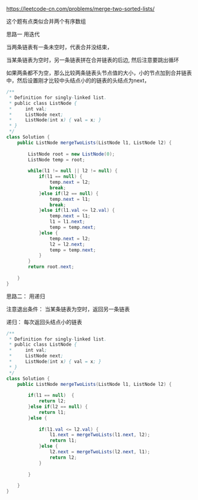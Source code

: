 https://leetcode-cn.com/problems/merge-two-sorted-lists/



这个题有点类似合并两个有序数组



思路一  用迭代

当两条链表有一条未空时，代表合并没结束，

当某条链表为空时，另一条链表拼在合并链表的后边, 然后注意要跳出循环

如果两条都不为空，那么比较两条链表头节点值的大小，小的节点加到合并链表中，然后设置刚才比较中头结点小的的链表的头结点为next，



```java
/**
 * Definition for singly-linked list.
 * public class ListNode {
 *     int val;
 *     ListNode next;
 *     ListNode(int x) { val = x; }
 * }
 */
class Solution {
    public ListNode mergeTwoLists(ListNode l1, ListNode l2) {
        
        ListNode root = new ListNode(0);
        ListNode temp = root;
        
        while(l1 != null || l2 != null) {
            if(l1 == null) {
                temp.next = l2;
                break;
            }else if(l2 == null) {
                temp.next = l1;
                break;
            }else if(l1.val <= l2.val) {
                temp.next = l1;
                l1 = l1.next;
                temp = temp.next;
            }else {
                temp.next = l2;
                l2 = l2.next;
                temp = temp.next;
            }
        }
        return root.next;
        
    }
}
```





思路二： 用递归

注意退出条件： 当某条链表为空时，返回另一条链表

递归： 每次返回头结点小的链表

```java
/**
 * Definition for singly-linked list.
 * public class ListNode {
 *     int val;
 *     ListNode next;
 *     ListNode(int x) { val = x; }
 * }
 */
class Solution {
    public ListNode mergeTwoLists(ListNode l1, ListNode l2) {
        
        if(l1 == null)  {
            return l2;
        }else if(l2 == null) {
            return l1;
        }else {
            
            if(l1.val <= l2.val) {
                l1.next = mergeTwoLists(l1.next, l2);
                return l1;
            }else {
                l2.next = mergeTwoLists(l2.next, l1);
                return l2;
            }
            
        }
        
    }
}
```

